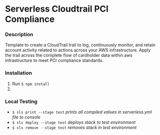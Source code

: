 # Serverless Cloudtrail PCI Compliance
### Description
Template to create a CloudTrail trail to log, continuously monitor, and retain account activity related to actions across your AWS infrastructure. Apply the trail across the complete flow of cardholder data within aws infrastructure to meet PCI compliance standards.

### Installation
1. Run `$ npm install`
2.

### Local Testing
* `$ sls print --stage test` _prints all compiled values in serverless.yml file to console_
* `$ sls deploy --stage test` _deploys stack to test environment_
* `$ sls remove --stage test` _removes stack in test environment_